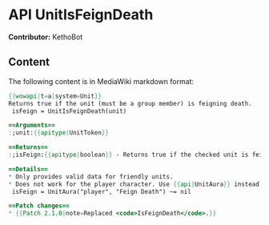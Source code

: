 # API UnitIsFeignDeath

**Contributor:** KethoBot

## Content

The following content is in MediaWiki markdown format:

```mediawiki
{{wowapi|t=a|system=Unit}}
Returns true if the unit (must be a group member) is feigning death.
 isFeign = UnitIsFeignDeath(unit)

==Arguments==
:;unit:{{apitype|UnitToken}}

==Returns==
:;isFeign:{{apitype|boolean}} - Returns true if the checked unit is feigning death, false otherwise.

==Details==
* Only provides valid data for friendly units.
* Does not work for the player character. Use {{api|UnitAura}} instead:
 isFeign = UnitAura("player", "Feign Death") ~= nil

==Patch changes==
* {{Patch 2.1.0|note=Replaced <code>IsFeignDeath</code>.}}
```